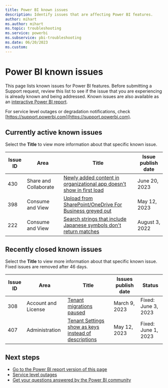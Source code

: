 ```yaml
---
title: Power BI known issues
description: Identify issues that are affecting Power BI features. 
author: mihart
ms.author: mihart
ms.topic: troubleshooting    
ms.service: powerbi
ms.subservice: pbi-troubleshooting
ms.date: 06/20/2023
ms.custom:  
---
```


# Power BI known issues

This page lists known issues for Power BI features. Before submitting a Support request, review this list to see if the issue that you are experiencing is already known and being addressed. Known issues are also available as an [interactive Power BI report](https://support.fabric.microsoft.com/en-US/known-issues/).

For service level outages or degradation notifications, check [https://support.powerbi.com](https://support.powerbi.com).  

## Currently active known issues

Select the **Title** to view more information about that specific known issue.

|  Issue ID |  Area                              |  Title  |  Issue publish date |  
|-----------|------------------------------------|---------|---------------------|
|  430      |  Share and Collaborate             |  [Newly added content in organizational app doesn't show in first load](known-issue-430-newly-added-content-org-app-doesnt-show.md)   |  June 20, 2023  |
|  398      |  Consume and View                  |  [Upload from SharePoint/OneDrive For Business greyed out](known-issue-398-upload-sharepoint-greyed-out.md)    |   May 12, 2023    |
|  222      |  Consume and View                  |  [Search strings that include Japanese symbols don't return matches](known-issue-222-search-strings-japanese-symbols-dont-work.md)   |  August 3, 2022  |

## Recently closed known issues

Select the **Title** to view more information about that specific known issue. Fixed issues are removed after 46 days.

|  Issue ID |  Area                              |  Title           |  Issues publish date |  Status  |
|-----------|------------------------------------|------------------|---------------------|-----------|
|  308      |  Account and License               |  [Tenant migrations paused](known-issue-308-tenant-migrations-paused.md)    |   March 9, 2023    |  Fixed: June 3, 2023  |
|  407      |  Administration                    |  [Tenant Settings show as keys instead of descriptions](known-issue-407-tenant-settings-show-keys-descriptions.md)    |   May 12, 2023    |  Fixed: June 1, 2023  |

## Next steps

- [Go to the Power BI report version of this page](https://support.fabric.microsoft.com/known-issues/)
- [Service level outages](https://support.powerbi.com)
- [Get your questions answered by the Power BI community](https://community.powerbi.com)

